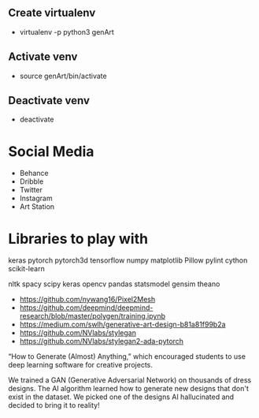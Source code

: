 ## Create virtualenv 
- virtualenv -p python3 genArt
## Activate venv
- source genArt/bin/activate
## Deactivate venv
- deactivate

# Social Media
- Behance
- Dribble
- Twitter
- Instagram
- Art Station
  
# Libraries to play with
keras
pytorch
pytorch3d
tensorflow
numpy
matplotlib
Pillow
pylint
cython
scikit-learn

nltk
spacy
scipy
keras
opencv
pandas
statsmodel
gensim
theano

- https://github.com/nywang16/Pixel2Mesh
- https://github.com/deepmind/deepmind-research/blob/master/polygen/training.ipynb
- https://medium.com/swlh/generative-art-design-b81a81f99b2a
- https://github.com/NVlabs/stylegan
- https://github.com/NVlabs/stylegan2-ada-pytorch

“How to Generate (Almost) Anything,” which encouraged students to use deep learning software for creative projects.


We trained a GAN (Generative Adversarial Network) on thousands of dress designs. The AI algorithm learned how to generate new designs that don't exist in the dataset. We picked one of the designs AI hallucinated and decided to bring it to reality! 
